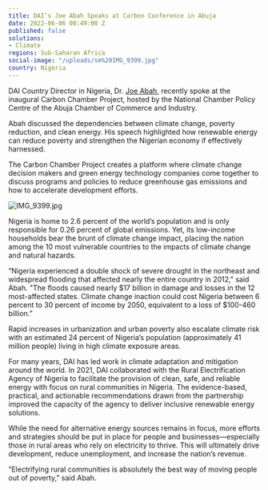 ```yaml
---
title: DAI’s Joe Abah Speaks at Carbon Conference in Abuja
date: 2022-06-06 08:49:00 Z
published: false
solutions:
- Climate
regions: Sub-Saharan Africa
social-image: "/uploads/sm%20IMG_9399.jpg"
country: Nigeria
---
```


DAI Country Director in Nigeria, Dr. [Joe Abah](https://www.dai.com/who-we-are/our-team/joe-abah), recently spoke at the inaugural Carbon Chamber Project, hosted by the National Chamber Policy Centre of the Abuja Chamber of Commerce and Industry.

Abah discussed the dependencies between climate change, poverty reduction, and clean energy. His speech highlighted how renewable energy can reduce poverty and strengthen the Nigerian economy if effectively harnessed. 

The Carbon Chamber Project creates a platform where climate change decision makers and green energy technology companies come together to discuss programs and policies to reduce greenhouse gas emissions and how to accelerate development efforts.

![IMG_9399.jpg](/uploads/IMG_9399.jpg)

Nigeria is home to 2.6 percent of the world’s population and is only responsible for 0.26 percent of global emissions. Yet, its low-income households bear the brunt of climate change impact, placing the nation among the 10 most vulnerable countries to the impacts of climate change and natural hazards. 

“Nigeria experienced a double shock of severe drought in the northeast and widespread flooding that affected nearly the entire country in 2012," said Abah. "The floods caused nearly $17 billion in damage and losses in the 12 most-affected states. Climate change inaction could cost Nigeria between 6 percent to 30 percent of income by 2050, equivalent to a loss of $100-460 billion.” 

Rapid increases in urbanization and urban poverty also escalate climate risk with an estimated 24 percent of Nigeria’s population (approximately 41 million people) living in high climate exposure areas.

For many years, DAI has led work in climate adaptation and mitigation around the world. In 2021, DAI collaborated with the Rural Electrification Agency of Nigeria to facilitate the provision of clean, safe, and reliable energy with focus on rural communities in Nigeria. The evidence-based, practical, and actionable recommendations drawn from the partnership improved the capacity of the agency to deliver inclusive renewable energy solutions. 

While the need for alternative energy sources remains in focus, more efforts and strategies should be put in place for people and businesses—especially those in rural areas who rely on electricity to thrive. This will ultimately drive development, reduce unemployment, and increase the nation’s revenue. 

“Electrifying rural communities is absolutely the best way of moving people out of poverty," said Abah. 